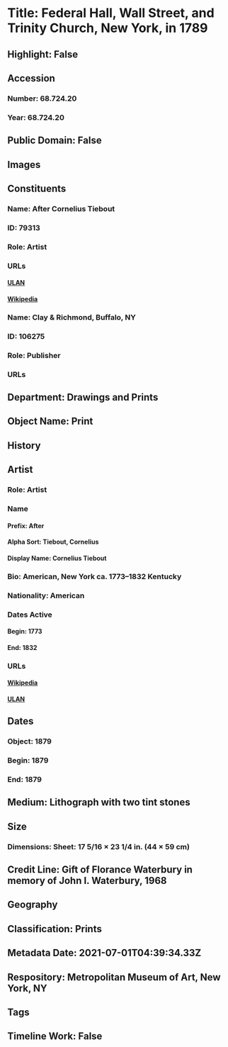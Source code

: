 # Title: Federal Hall, Wall Street, and Trinity Church, New York, in 1789
## Highlight: False
## Accession
### Number: 68.724.20
### Year: 68.724.20
## Public Domain: False
## Images
## Constituents
### Name: After Cornelius Tiebout
### ID: 79313
### Role: Artist
### URLs
#### [ULAN](http://vocab.getty.edu/page/ulan/500026015)
#### [Wikipedia](https://www.wikidata.org/wiki/Q55228971)
### Name: Clay &amp; Richmond, Buffalo, NY
### ID: 106275
### Role: Publisher
### URLs
## Department: Drawings and Prints
## Object Name: Print
## History
## Artist
### Role: Artist
### Name
#### Prefix: After
#### Alpha Sort: Tiebout, Cornelius
#### Display Name: Cornelius Tiebout
### Bio: American, New York ca. 1773–1832 Kentucky
### Nationality: American
### Dates Active
#### Begin: 1773
#### End: 1832
### URLs
#### [Wikipedia](https://www.wikidata.org/wiki/Q55228971)
#### [ULAN](http://vocab.getty.edu/page/ulan/500026015)
## Dates
### Object: 1879
### Begin: 1879
### End: 1879
## Medium: Lithograph with two tint stones
## Size
### Dimensions: Sheet: 17 5/16 × 23 1/4 in. (44 × 59 cm)
## Credit Line: Gift of Florance Waterbury in memory of John I. Waterbury, 1968
## Geography
## Classification: Prints
## Metadata Date: 2021-07-01T04:39:34.33Z
## Respository: Metropolitan Museum of Art, New York, NY
## Tags
## Timeline Work: False